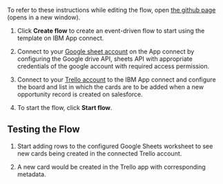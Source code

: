 To refer to these instructions while editing the flow, open [the github page](https://github.com/ot4i/app-connect-templates/blob/master/resources/markdown/Create%20a%20new%20Trello%20card%20for%20a%20new%20Salesforce%20campaign_instructions.md) (opens in a new window).

1. Click **Create flow** to create an event-driven flow to start using the template on IBM App connect.

2. Connect to your [Google sheet account](http://ibm.biz/acgsheets) on the App connect by configuring the Google drive API, sheets API with appropriate credentials of the google account with required access permission.

3. Connect to your [Trello account](https://ibm.biz/actrello) to the IBM App connect and configure the board and list in which the cards are to be added when a new opportunity record is created on salesforce.

4. To start the flow, click **Start flow**.

## Testing the Flow

1. Start adding rows to the configured Google Sheets worksheet to see new cards being created in the connected Trello account.

2. A new card would be created in the Trello app with corresponding metadata.